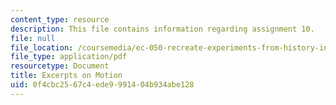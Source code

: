 ```yaml
---
content_type: resource
description: This file contains information regarding assignment 10.
file: null
file_location: /coursemedia/ec-050-recreate-experiments-from-history-inform-the-future-from-the-past-galileo-january-iap-2010/0f4cbc2567c4ede9991404b934abe128_MITEC_050IAP10_assn10.pdf
file_type: application/pdf
resourcetype: Document
title: Excerpts on Motion
uid: 0f4cbc25-67c4-ede9-9914-04b934abe128
---
```

